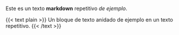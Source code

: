 ---
---
Este es un texto **markdown** repetitivo _de ejemplo_.

{{< text plain >}}
Un bloque de texto anidado de ejemplo en un texto repetitivo.
{{< /text >}}
